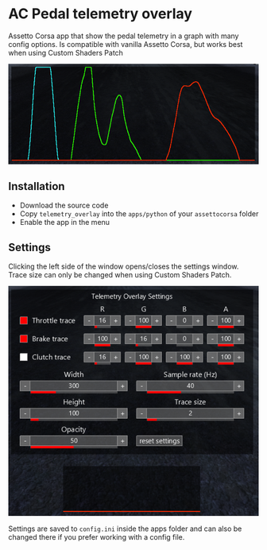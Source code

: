 # AC Pedal telemetry overlay

Assetto Corsa app that show the pedal telemetry in a graph with many config options. Is compatible with vanilla Assetto Corsa, but works best when using Custom Shaders Patch

![Overlay](./img/overlay.png)

## Installation

- Download the source code
- Copy `telemetry_overlay` into the `apps/python` of your `assettocorsa` folder
- Enable the app in the menu

## Settings

Clicking the left side of the window opens/closes the settings window.
<br>
Trace size can only be changed when using Custom Shaders Patch.

![Settings window](./img/settings-2.png)

Settings are saved to `config.ini` inside the apps folder and can also be changed there if you prefer working with a config file.
